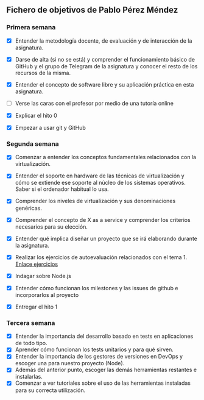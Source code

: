 ## Fichero de objetivos de Pablo Pérez Méndez

### Primera semana

- [X] Entender la metodología docente, de evaluación y de interacción de la asignatura.
- [X] Darse de alta (si no se está) y comprender el funcionamiento básico de GitHub y el grupo de Telegram de la asignatura y conocer el resto de los recursos de la misma.
- [X] Entender el concepto de software libre y su aplicación práctica en esta asignatura.
- [ ] Verse las caras con el profesor por medio de una tutoría online
- [X] Explicar el hito 0
- [X] Empezar a usar git y GitHub


### Segunda semana

- [X] Comenzar a entender los conceptos fundamentales relacionados con la virtualización.
- [X] Entender el soporte en hardware de las técnicas de virtualización y cómo se extiende ese soporte al núcleo de los sistemas operativos. Saber si el ordenador habitual lo usa.
- [X] Comprender los niveles de virtualización y sus denominaciones genéricas.
- [X] Comprender el concepto de X as a service y comprender los criterios necesarios para su elección.
- [X] Entender qué implica diseñar un proyecto que se irá elaborando durante la asignatura.
- [X] Realizar los ejercicios de autoevaluación relacionados con el tema 1.
  [Enlace ejercicios](https://github.com/Megatorpon/IV-Ejercicios-Autoevaluacion/blob/main/Tema_1)
- [X] Indagar sobre Node.js
- [X] Entender cómo funcionan los milestones y las issues de github e incorporarlos al proyecto
- [X] Entregar el hito 1


### Tercera semana

- [X] Entender la importancia del desarrollo basado en tests en aplicaciones de todo tipo.
- [X] Aprender cómo funcionan los tests unitarios y para qué sirven.
- [X] Entender la importancia de los gestores de versiones en DevOps y escoger una para nuestro proyecto (Node).
- [X] Además del anterior punto, escoger las demás herramientas restantes e instalarlas.
- [X] Comenzar a ver tutoriales sobre el uso de las herramientas instaladas para su correcta utilización.
